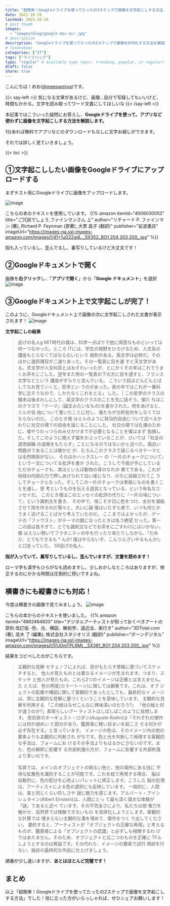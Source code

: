 ```yaml
---
title: "超簡単！Googleドライブを使ってたったの3ステップで画像を文字起こしする方法【アプリ不要｜文章読み取り｜パソコン｜時短｜無料｜1分でできる|OCR|ワード】"
date: 2021-10-19
lastmod: 2021-10-19
# post thumb
images:
  - "images/blog/google-doc-ocr.jpg"
# description
description: "Googleドライブを使ってたったの2ステップで画像をOCR化する方法を解説します。"
# Taxonomies
categories: ["IT"]
tags: ["ライフハック"]
type: "regular" # available type (epic, trending, popular, or regular)
draft: false
share: true
---
```


こんにちは！めお(<u><a href="https://twitter.com/meeowmiya" target="_blank">@meeowmiya</a></u>)です。

{{< say-left >}}
気になる文章があるけど、画像...自分で写経してもいいけど、時間もかかる。文字を読み取ってワード文書にしてほしいな
{{< /say-left >}}

本記事ではこういった疑問にお答えし、<span class="keiko-red">**Googleドライブを使って、アプリなど使わずに画像を文字起こしする方法を解説します。**</span>

1分あれば無料でアプリなどのダウンロードもなしに文字お越しができます。

それでは詳しく見ていきましょう。

{{< toc >}}

## ①文字起こししたい画像をGoogleドライブにアップロードする

まずテスト用にGoogleドライブに画像をアップロードします。

![image](../../images/blog-content/google-doc-ocr-1.jpg#center)

こちらの本のテキストを使用しています。
{{% amazon 
  itemId="4006030053"
  title="ご冗談でしょう,ファインマンさん 上"
  author="リチャード P. ファインマン  (著), Richard P. Feynman (原著), 大貫 昌子 (翻訳)"
  publisher="岩波書店"
  imageUrl="https://images-na.ssl-images-amazon.com/images/I/41+1uG22adL._SX352_BO1,204,203,200_.jpg"
%}}

指も入っているし、歪んでるし、裏写りしているけど大丈夫です！

## ②Googleドキュメントで開く

画像を**右クリック**し、「**アプリで開く**」から「**Google ドキュメント**」を選択
![image](../../images/blog-content/google-doc-ocr-2.jpg#center)


## ③Googleドキュメント上で文字起こしが完了！

このように、Googleドキュメント上で画像の次に文字起こしされた文書が表示されます！
![image](../../images/blog-content/google-doc-ocr-3.jpg#center)

<span class="keiko-red">**文字起こしの結果**</span>

> 逃げの名人g
MIT時代の僕は、科学一点ばりで他に得意なものといっては何一つなかった。ところ
ITには、学生の視野をひろげるため、人文系の講座もとらなくてはならないという 規則がある。英文学は必修だ。そのほかに選択課目が二通りあった。その一覧表に目を通 すと天文学がある。天文学が人文科目とはおそれいったが、とにかくその年はこれでうま くお茶をにごした。翌年また例の一覧表の下の方に目を通すと、フランス文学などという
講座がずらりと並んでいる。 こういう奴はどんどんとばしてなお見ていくと、哲学とい うのがあった。表の中ではこれが一番科学に近そうなので、しかたなくこれをとる」 した。
| この哲学のクラスの顛末は後まわしにして、英文学のクラスのことを先に話そう。僕た ちはこのクラスで「テーマ」(論文みたいなもの)を書かされた。例をあげると、ミルが自 由について書いたことに対し、僕たちが分析批判をしなくてはならないのだ。 このとき僕 はミルのように政治的自由について述べるかわりに社交の場での自由を論じることにした。
社交の場では礼儀のために、嘘やうわっつらのみせかけまでが必要となることを僕はまず 指摘した。そしてこのように絶えず猫をかぶっていることが、ひいては「社会の道徳組織 の退廃をもたらす」ことになるのではないかと述べた。面白い問題点であることは確かだ が、むろんこのクラスで論じるべきテーマとは全然関係がない。
そのほかハックスレー の『一片のチョークについて』という一文についてる批評を書か された。こうして今彼が手にしているただのチョークも、実はといえば動物の骨のなれの 果てである。これが地球の内部の力で押しあげられて白い崖になり、のちに採掘されてこ うしてチョークとなった。そしてこの一片のチョークは黒板にものを書くことを通し、思 考というものを伝える道具となっている、という有名なエッセイだ。
このとき僕はこのエッセイの批評の代りに『一片の埃について』という諷刺文を書き、 その中で、埃こそ夕日に色をつけ、水分を凝結させて雨を作るのだ等々と、大いに論 僕はいたずら者で、いつも何とかうまく逃げることばかり考えていたのだ。
ここまではよかったが、ゲーテの『ファウスト』がテーマの題になったときは名う絶望 だった。第一この話は長すぎて、とても諷刺文などでお茶をにごすわけにはいかない。僕
はえらい勢いでフラタニティの中を行ったり来たりしながら、「だめだ、とてもできるも * んか! 僕はやらないぞ、こんりんざいやるもんか!」と口走っていた。
59逃げの名人、


<span class="keiko-red">**指が入っていて、裏写りしているし、歪んでいますが、文書を読めます！**</span>

ローマ字も漢字もひらがなも読めますし、少しおかしなところはありますが、修正するのにかかる時間は圧倒的に短いですよね。

## 横書きにも縦書きにも対応！

今度は横書きの画像で見てみましょう。
![image](../../images/blog-content/google-doc-ocr-4.jpg#center)

こちらの本からのテキストを使いました。
{{% amazon 
  itemId="4862464920"
  title="デジタルアーティストが知っておくべきアートの原則 改訂版 -色、光、構図、解剖学、遠近法、奥行き"
  author="3DTotal.com (著), 高木 了 (編集), 株式会社スタジオリズ (翻訳)"
  publisher="ボーンデジタル"
  imageUrl="https://images-na.ssl-images-amazon.com/images/I/51J0mTPL6ML._SX381_BO1,204,203,200_.jpg"
%}}

結果をコピペしたのがこちらです。

> 主観的な見解 セチェノフによれば、目がもたらす情報に基づいてスケッチすると、 他人が見たものとは異なるイメージが生まれます。つまり、スケッチ と他人が見たもの、これら2つのイメージは正確とは言えません。た とえば、色の明度(カラートーン)に関しては顕著です。これは、オブ ジェクトの配置や構図に関して客観的であったとしても、最終的なイ メージは、常に主観的な見解に基づくということを意味しています。
主観的な見解を利用する 「この絵はなぜこんなに興味深いのだろう?」 「他の絵と何が違うのか?」素晴らしいアー ティストはしばしばこのように自問します。 彫刻家のオーギュスト・ロダン(Auguste Rodin)は「それぞれの傑作には何か謎めい た部分があり、鑑賞者に軽い目まいを起こさ せる何かが必ず存在する」と言っています。
イメージの色は、そのイメージ内の他の要素よりも主観的に判断され がちです。色と光を判断して再現する客観的な手法は、フォームにお けるその手法よりもはるかに少ないのです。また、色の解釈に影響す る外部刺激の方が、フォームに影響する外部刺激より多いのです。<br><br>
写真では、メインのオブジェクトの明るい色と、他の場所にある目に 不快な拡散色を識別することが可能です。これを絵で再現する場合、 脳は自動的に、色の配分を心地よいパレットに修正します。こうした 脳の処理は、アーティストによる色の選択にも反映しています。
一般的に、人間は、美と同じくらい珍しさや 謎に魅力を感じます。アルバート・アイン シュタイン(Albert Einstein)は、人間にとっ て最も深く偉大な体験が「謎」であると述べ ています。その不完全さにより、私たちは想 像力を働かせ、自然界では理解できないもの を具体化しようとします。客観的な計算では 埋まらない主観的な溝を埋めて、傑作をつく り出してください。
要約すると、アーティストが「オブジェクトの正確な再現」と考える ものが、鑑賞者による「オブジェクトの認識」と必ずしも相関するわ けではありません。そのため、オブジェクトと瓜二つのものを正確に TFルしようとするのは無益です。その代わり、イメージの要素で試行 埼誤を行ない、独自の最終的な作品に仕上げましょう。



順番が少し違いますが、<span class="keiko-red">**あとはほとんど完璧です！**</span>

## まとめ

以上「超簡単！Googleドライブを使ってたったの2ステップで画像を文字起こしする方法」でした！役に立った方がいらっしゃれば、ぜひシェアお願いします！